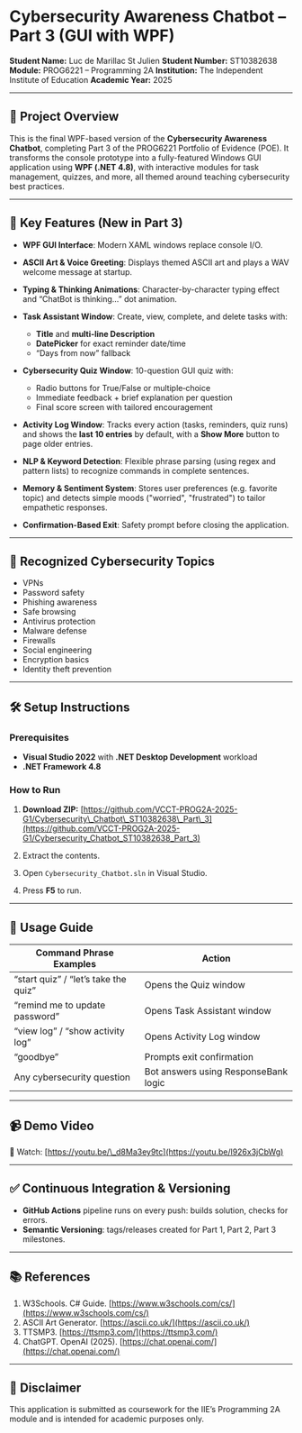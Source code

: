 # Cybersecurity Awareness Chatbot – Part 3 (GUI with WPF)

**Student Name:** Luc de Marillac St Julien
**Student Number:** ST10382638
**Module:** PROG6221 – Programming 2A
**Institution:** The Independent Institute of Education
**Academic Year:** 2025

---

## 🚀 Project Overview

This is the final WPF-based version of the **Cybersecurity Awareness Chatbot**, completing Part 3 of the PROG6221 Portfolio of Evidence (POE). It transforms the console prototype into a fully-featured Windows GUI application using **WPF (.NET 4.8)**, with interactive modules for task management, quizzes, and more, all themed around teaching cybersecurity best practices.

---

## 🧠 Key Features (New in Part 3)

* **WPF GUI Interface**: Modern XAML windows replace console I/O.
* **ASCII Art & Voice Greeting**: Displays themed ASCII art and plays a WAV welcome message at startup.
* **Typing & Thinking Animations**: Character-by-character typing effect and “ChatBot is thinking...” dot animation.
* **Task Assistant Window**: Create, view, complete, and delete tasks with:

  * **Title** and **multi‑line Description**
  * **DatePicker** for exact reminder date/time
  * “Days from now” fallback
* **Cybersecurity Quiz Window**: 10-question GUI quiz with:

  * Radio buttons for True/False or multiple‑choice
  * Immediate feedback + brief explanation per question
  * Final score screen with tailored encouragement
* **Activity Log Window**: Tracks every action (tasks, reminders, quiz runs) and shows the **last 10 entries** by default, with a **Show More** button to page older entries.
* **NLP & Keyword Detection**: Flexible phrase parsing (using regex and pattern lists) to recognize commands in complete sentences.
* **Memory & Sentiment System**: Stores user preferences (e.g. favorite topic) and detects simple moods ("worried", "frustrated") to tailor empathetic responses.
* **Confirmation-Based Exit**: Safety prompt before closing the application.

---

## 💬 Recognized Cybersecurity Topics

* VPNs
* Password safety
* Phishing awareness
* Safe browsing
* Antivirus protection
* Malware defense
* Firewalls
* Social engineering
* Encryption basics
* Identity theft prevention

---

## 🛠 Setup Instructions

### Prerequisites

* **Visual Studio 2022** with **.NET Desktop Development** workload
* **.NET Framework 4.8**

### How to Run

1. **Download ZIP:**
   [https://github.com/VCCT-PROG2A-2025-G1/Cybersecurity\_Chatbot\_ST10382638\_Part\_3](https://github.com/VCCT-PROG2A-2025-G1/Cybersecurity_Chatbot_ST10382638_Part_3)

2. Extract the contents.

3. Open `Cybersecurity_Chatbot.sln` in Visual Studio.

4. Press **F5** to run.

---

## 🧪 Usage Guide

| Command Phrase Examples              | Action                               |
| ------------------------------------ | ------------------------------------ |
| “start quiz” / “let’s take the quiz” | Opens the Quiz window                |
| “remind me to update password”       | Opens Task Assistant window          |
| “view log” / “show activity log”     | Opens Activity Log window            |
| “goodbye”                            | Prompts exit confirmation            |
| Any cybersecurity question           | Bot answers using ResponseBank logic |

---

## 📹 Demo Video

🔗 Watch: [https://youtu.be/\_d8Ma3ey9tc](https://youtu.be/l926x3jCbWg)

---

## ✅ Continuous Integration & Versioning

* **GitHub Actions** pipeline runs on every push: builds solution, checks for errors.
* **Semantic Versioning**: tags/releases created for Part 1, Part 2, Part 3 milestones.

---

## 📚 References

1. W3Schools. C# Guide. [https://www.w3schools.com/cs/](https://www.w3schools.com/cs/)
2. ASCII Art Generator. [https://ascii.co.uk/](https://ascii.co.uk/)
3. TTSMP3. [https://ttsmp3.com/](https://ttsmp3.com/)
4. ChatGPT. OpenAI (2025). [https://chat.openai.com/](https://chat.openai.com/)

---

## 📌 Disclaimer

This application is submitted as coursework for the IIE’s Programming 2A module and is intended for academic purposes only.
